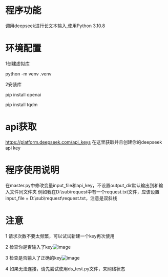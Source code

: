 # 程序功能
调用deepseek进行长文本输入,使用Python 3.10.8

# 环境配置
1创建虚拟库

python -m venv .venv

2安装库

pip install openai

pip install tqdm

# api获取
https://platform.deepseek.com/api_keys 在这里获取并且创建你的deepseek api key


# 程序使用说明
在master.py中修改变量input_file和api_key，不设置output_dir默认输出到和输入文件同文件夹
例如我在D:\sub\request中有一个request.txt文件，应该设置input_file = D:\\sub\\request\\request.txt，注意是双斜线


# 注意
1 请求次数不要太频繁，可以试试新建一个key再次使用

2 检查你是否输入了key![image](https://github.com/user-attachments/assets/e5ae6cb1-fcda-4f9d-9e38-ddaf62485ef9)

3 检查是否输入了正确的key![image](https://github.com/user-attachments/assets/82ce36e9-2e46-4213-8944-ddc1e32d5c97)

4 如果无法连接，请先尝试使用ds_test.py文件，来网络状态


